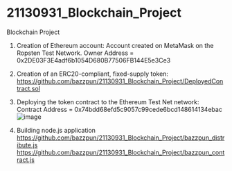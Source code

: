 # 21130931_Blockchain_Project
Blockchain Project
1. Creation of Ethereum account:
    Account created on MetaMask on the Ropsten Test Network.
    Owner Address = 0x2DE03F3E4adf6b1054D680B77506FB144E5e3Ce3
    
2. Creation of an ERC20-compliant, fixed-supply token:
    https://github.com/bazzpun/21130931_Blockchain_Project/DeployedContract.sol
    
3. Deploying the token contract to the Ethereum Test Net network:
   Contract Address = 0x74bdd68efd5c9057c99cede6bcd148614134ebac   
   ![image](https://user-images.githubusercontent.com/64925994/162641369-be50374e-2e4d-49d1-882b-15316c1ceb2e.png)

4. Building node.js application
   https://github.com/bazzpun/21130931_Blockchain_Project/bazzpun_distribute.js
   https://github.com/bazzpun/21130931_Blockchain_Project/bazzpun_contract.js


